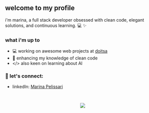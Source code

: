 ## welcome to my profile

i'm marina, a full stack developer obsessed with clean code, elegant solutions, and continuous learning. 💻 ✨

### what i'm up to
- 💻 working on awesome web projects at [doitsa](https://github.com/doitsa)
- 🫧 enhancing my knowledge of clean code
- </> also keen on learning about AI

### 💬 let's connect:

- linkedIn: [Marina Pelissari](https://www.linkedin.com/in/marinapelissari/)

<br>
<p align="center">
  <a href="https://skillicons.dev">
    <img src="https://skillicons.dev/icons?i=java,javascript,html,css,postgres,aws,postman,eclipse,vue&theme=light" />
  </a>
</p>


